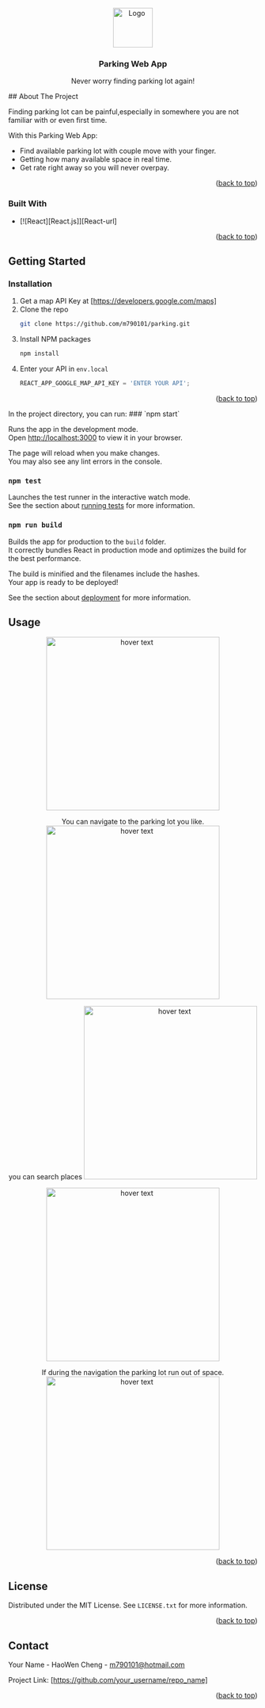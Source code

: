 <!-- PROJECT LOGO -->
<br />
<div align="center">
    <img src="https://i.imgur.com/b6dyTrY.png" alt="Logo" width="80" height="80">
  </a>

  <h3 align="center">Parking Web App</h3>

  <p align="center">
    Never worry finding parking lot again!
</div>
<!-- ABOUT THE PROJECT -->
## About The Project

Finding parking lot can be painful,especially in somewhere you are not familiar with or even first time.

With this Parking Web App:
* Find available parking lot with couple move with your finger.
* Getting how many available space in real time.
* Get rate right away so you will never overpay.


<p align="right">(<a href="#readme-top">back to top</a>)</p>



### Built With

* [![React][React.js]][React-url]

<p align="right">(<a href="#readme-top">back to top</a>)</p>



<!-- GETTING STARTED -->
## Getting Started

### Installation

1. Get a map API Key at [https://developers.google.com/maps]
2. Clone the repo
   ```sh
   git clone https://github.com/m790101/parking.git
   ```
3. Install NPM packages
   ```sh
   npm install
   ```
4. Enter your API in `env.local`
   ```js
   REACT_APP_GOOGLE_MAP_API_KEY = 'ENTER YOUR API';
   ```

<p align="right">(<a href="#readme-top">back to top</a>)</p>
In the project directory, you can run:
### `npm start`

Runs the app in the development mode.\
Open [http://localhost:3000](http://localhost:3000) to view it in your browser.

The page will reload when you make changes.\
You may also see any lint errors in the console.

### `npm test`

Launches the test runner in the interactive watch mode.\
See the section about [running tests](https://facebook.github.io/create-react-app/docs/running-tests) for more information.

### `npm run build`

Builds the app for production to the `build` folder.\
It correctly bundles React in production mode and optimizes the build for the best performance.

The build is minified and the filenames include the hashes.\
Your app is ready to be deployed!

See the section about [deployment](https://facebook.github.io/create-react-app/docs/deployment) for more information.



<!-- USAGE EXAMPLES -->
## Usage
<p align="center">
  <img src="https://i.imgur.com/3ee4f0N.png" width="350" title="hover text">
</p>
<p align="center">
You can navigate to the parking lot you like. 
  <img src="https://i.imgur.com/QF29wri.png" width="350" title="hover text">
</p>
<p align="center">
you can search places
  <img src="https://i.imgur.com/56KwHVf.png" width="350" title="hover text">
</p>
<p align="center">
  <img src="https://i.imgur.com/8wstam5.png" width="350" title="hover text">
</p>
<p align="center">
If during the navigation the parking lot run out of space.
  <img src="https://i.imgur.com/FokH1m2.png" width="350" title="hover text">
</p>
<p align="right">(<a href="#readme-top">back to top</a>)</p>



<!-- LICENSE -->
## License

Distributed under the MIT License. See `LICENSE.txt` for more information.

<p align="right">(<a href="#readme-top">back to top</a>)</p>



<!-- CONTACT -->
## Contact

Your Name - HaoWen Cheng - m790101@hotmail.com

Project Link: [https://github.com/your_username/repo_name]

<p align="right">(<a href="#readme-top">back to top</a>)</p>